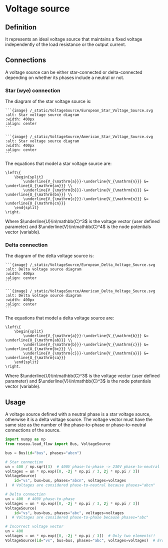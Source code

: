 # Voltage source

## Definition

It represents an ideal voltage source that maintains a fixed voltage independently of the load
resistance or the output current.

## Connections

A voltage source can be either star-connected or delta-connected depending on whether its phases
include a neutral or not.

### Star (wye) connection

The diagram of the star voltage source is:

````{tab} European standards
```{image} /_static/VoltageSource/European_Star_Voltage_Source.svg
:alt: Star voltage source diagram
:width: 400px
:align: center
```
````

````{tab} American standards
```{image} /_static/VoltageSource/American_Star_Voltage_Source.svg
:alt: Star voltage source diagram
:width: 400px
:align: center
```
````

The equations that model a star voltage source are:

```{math}
\left\{
    \begin{split}
        \underline{V_{\mathrm{a}}}-\underline{V_{\mathrm{n}}} &= \underline{U_{\mathrm{an}}} \\
        \underline{V_{\mathrm{b}}}-\underline{V_{\mathrm{n}}} &= \underline{U_{\mathrm{bn}}} \\
        \underline{V_{\mathrm{c}}}-\underline{V_{\mathrm{n}}} &= \underline{U_{\mathrm{cn}}}
    \end{split}
\right.
```

Where $\underline{U}\in\mathbb{C}^3$ is the voltage vector (user defined parameter) and
$\underline{V}\in\mathbb{C}^4$ is the node potentials vector (variable).

### Delta connection

The diagram of the delta voltage source is:

````{tab} European standards
```{image} /_static/VoltageSource/European_Delta_Voltage_Source.svg
:alt: Delta voltage source diagram
:width: 400px
:align: center
```
````

````{tab} American standards
```{image} /_static/VoltageSource/American_Delta_Voltage_Source.svg
:alt: Delta voltage source diagram
:width: 400px
:align: center
```
````

The equations that model a delta voltage source are:

```{math}
\left\{
    \begin{split}
        \underline{V_{\mathrm{a}}}-\underline{V_{\mathrm{b}}} &= \underline{U_{\mathrm{ab}}} \\
        \underline{V_{\mathrm{b}}}-\underline{V_{\mathrm{c}}} &= \underline{U_{\mathrm{bc}}} \\
        \underline{V_{\mathrm{c}}}-\underline{V_{\mathrm{a}}} &= \underline{U_{\mathrm{ca}}}
    \end{split}
\right.
```

Where $\underline{U}\in\mathbb{C}^3$ is the voltage vector (user defined parameter) and
$\underline{V}\in\mathbb{C}^3$ is the node potentials vector (variable).

## Usage

A voltage source defined with a neutral phase is a star voltage source, otherwise it is a delta
voltage source. The voltage vector must have the same size as the number of the phase-to-phase
or phase-to-neutral connections of the source.

```python
import numpy as np
from roseau.load_flow import Bus, VoltageSource

bus = Bus(id="bus", phases="abcn")

# Star connection
un = 400 / np.sqrt(3)  # 400V phase-to-phase -> 230V phase-to-neutral
voltages = un * np.exp([0, -2j * np.pi / 3, 2j * np.pi / 3])
VoltageSource(
    id="vs", bus=bus, phases="abcn", voltages=voltages
)  # Voltages are considered phase-to-neutral because phases="abcn"

# Delta connection
un = 400  # 400V phase-to-phase
voltages = un * np.exp([0, -2j * np.pi / 3, 2j * np.pi / 3])
VoltageSource(
    id="vs", bus=bus, phases="abc", voltages=voltages
)  # Voltages are considered phase-to-phase because phases="abc"

# Incorrect voltage vector
un = 400
voltages = un * np.exp([0, -2j * np.pi / 3])  # Only two elements!!
VoltageSource(id="vs", bus=bus, phases="abc", voltages=voltages)  # Error
```
